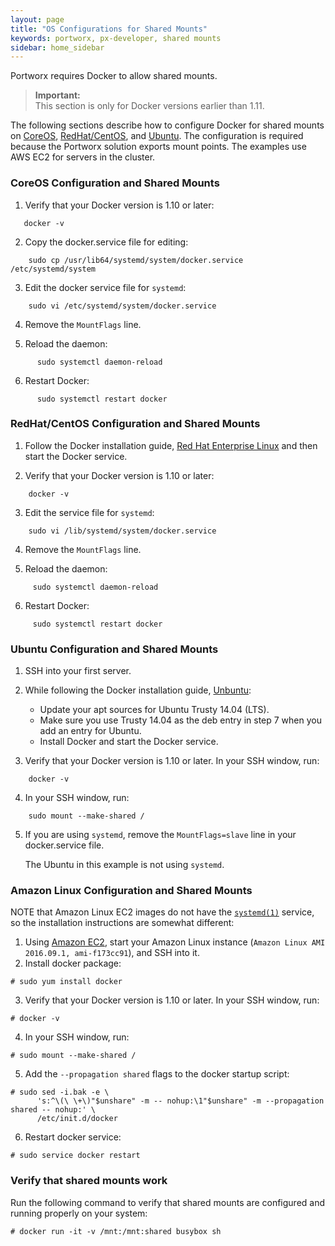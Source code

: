 ```yaml
---
layout: page
title: "OS Configurations for Shared Mounts"
keywords: portworx, px-developer, shared mounts
sidebar: home_sidebar
---
```

Portworx requires Docker to allow shared mounts.

>**Important:**<br/>This section is only for Docker versions earlier than 1.11.

The following sections describe how to configure Docker for shared mounts on [CoreOS](os-config-shared-mounts.html#coreos-configuration-and-shared-mounts), [RedHat/CentOS](os-config-shared-mounts.html#centos-configuration-and-shared-mounts), and [Ubuntu](os-config-shared-mounts.html#ubuntu-configuration-and-shared-mounts). The configuration is required because the Portworx solution exports mount points. The examples use AWS EC2 for servers in the cluster.

### CoreOS Configuration and Shared Mounts

1. Verify that your Docker version is 1.10 or later:
```
   docker -v
```
2. Copy the docker.service file for editing:
```
    sudo cp /usr/lib64/systemd/system/docker.service /etc/systemd/system
```
3. Edit the docker service file for `systemd`:
```
    sudo vi /etc/systemd/system/docker.service
```
4. Remove the `MountFlags` line.

5. Reload the daemon:
```
      sudo systemctl daemon-reload
```
6. Restart Docker:
```
      sudo systemctl restart docker
```

### RedHat/CentOS Configuration and Shared Mounts

1. Follow the Docker installation guide, [Red Hat Enterprise Linux](https://docs.docker.com/engine/installation/linux/rhel/) and then start the Docker service.

2. Verify that your Docker version is 1.10 or later:
```
    docker -v
```

3. Edit the service file for `systemd`:
```
    sudo vi /lib/systemd/system/docker.service
```
4. Remove the `MountFlags` line.

5. Reload the daemon:
```
     sudo systemctl daemon-reload
```
6. Restart Docker:
```
     sudo systemctl restart docker
```

### Ubuntu Configuration and Shared Mounts

1. SSH into your first server.
2. While following the Docker installation guide, [Unbuntu](https://docs.docker.com/engine/installation/linux/ubuntulinux/):

    * Update your apt sources for Ubuntu Trusty 14.04 (LTS).
    * Make sure you use Trusty 14.04 as the deb entry in step 7 when you add an entry for Ubuntu.
    * Install Docker and start the Docker service.

3. Verify that your Docker version is 1.10 or later. In your SSH window, run:
```
    docker -v
```
4. In your SSH window, run:
```
    sudo mount --make-shared /
```

5. If you are using `systemd`, remove the `MountFlags=slave` line in your docker.service file.

    The Ubuntu in this example is not using `systemd`.

### Amazon Linux Configuration and Shared Mounts

NOTE that Amazon Linux EC2 images do not have the [`systemd(1)`](http://man7.org/linux/man-pages/man1/systemd.1.html) service, so the installation instructions are somewhat different:

1. Using [Amazon EC2](https://aws.amazon.com/ec2/), start your Amazon Linux instance (`Amazon Linux AMI 2016.09.1, ami-f173cc91`), and SSH into it.
2. Install docker package:
```
# sudo yum install docker
```
3. Verify that your Docker version is 1.10 or later. In your SSH window, run:
```
# docker -v
```
4. In your SSH window, run:
```
# sudo mount --make-shared /
```
5. Add the `--propagation shared` flags to the docker startup script:
```
# sudo sed -i.bak -e \
      's:^\(\ \+\)"$unshare" -m -- nohup:\1"$unshare" -m --propagation shared -- nohup:' \
      /etc/init.d/docker
```
6. Restart docker service:
```
# sudo service docker restart
```

### Verify that shared mounts work

Run the following command to verify that shared mounts are configured and running properly on your system:

```
# docker run -it -v /mnt:/mnt:shared busybox sh
```
